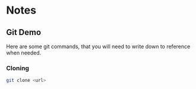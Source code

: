 # Notes

## Git Demo

Here are some git commands, that you will need to write down to reference when needed.

### Cloning
```bash
git clone <url>
```